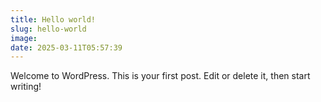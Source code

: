```yaml
---
title: Hello world!
slug: hello-world
image: 
date: 2025-03-11T05:57:39
---
```


Welcome to WordPress. This is your first post. Edit or delete it, then start writing!
